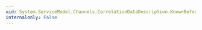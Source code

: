 ```yaml
---
uid: System.ServiceModel.Channels.CorrelationDataDescription.KnownBeforeSend
internalonly: False
---
```

